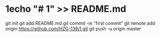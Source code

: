 # 1echo "# 1" >> README.md
git init
git add README.md
git commit -m "first commit"
git remote add origin https://github.com/HZG-139/1.git
git push -u origin master
